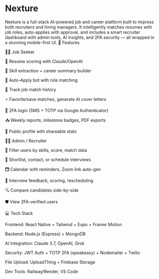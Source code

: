 # Nexture
Nexture is a full-stack AI-powered job and career platform built to impress both recruiters and hiring managers. It intelligently matches resumes with job roles, auto-applies with approval, and includes a smart recruiter dashboard with admin tools, AI insights, and 2FA security — all wrapped in a stunning mobile-first UI.
🚀 Features

🧑‍🎼 Job Seeker

📄 Resume scoring with Claude/OpenAI

🧠 Skill extraction + career summary builder

🤖 Auto-Apply bot with role matching

📂 Track job match history

⭐ Favorite/save matches, generate AI cover letters

🔐 2FA login (SMS + TOTP via Google Authenticator)

📥 Weekly reports, milestone badges, PDF exports

👤 Public profile with shareable stats

🧑‍💻 Admin / Recruiter

🎯 Filter users by skills, score, match data

📝 Shortlist, contact, or schedule interviews

🗖 Calendar with reminders, Zoom link auto-gen

🤝 Interview feedback, scoring, rescheduling

🔍 Compare candidates side-by-side

🛡️ View 2FA-verified users

💻 Tech Stack

Frontend: React Native + Tailwind + Expo + Framer Motion

Backend: Node.js (Express) + MongoDB

AI Integration: Claude 3.7, OpenAI, Grok

Security: JWT Auth + TOTP 2FA (speakeasy) + Nodemailer + Twilio

File Upload: UploadThing + Firebase Storage

Dev Tools: Railway/Render, VS Code
